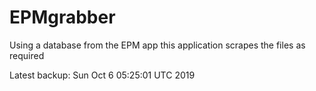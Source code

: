 # EPMgrabber
Using a database from the EPM app this application scrapes the files as required


Latest backup: Sun Oct 6 05:25:01 UTC 2019
